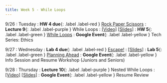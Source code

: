 ```yaml
---
title: Week 5 - While Loops
---
```


9/26 
: Tuesday
: **HW 4 due**{: .label .label-red } [Rock Paper Scissors](https://edstem.org/us/courses/41440/lessons/75395/slides/410937)
: **Lecture 9**{: .label .label-purple } While Loops
  : [\[Video\]](https://edstem.org/us/courses/41440/lessons/75847/slides/416569) [\[Slides\]](https://edstem.org/us/courses/41440/lessons/75847/slides/416568)
: **HW 5**{: .label .label-green } [While Loops](https://edstem.org/us/courses/41440/lessons/75847/slides/415229)
: **Google Event**{: .label .label-yellow } Tech Series: Ethics

9/27
: Wednesday
: **Lab 4 due**{: .label .label-red } [Escape!](https://edstem.org/us/courses/41440/lessons/75848/slides/411041)
  : [\[Slides\]](https://edstem.org/us/courses/41440/lessons/70330/slides/376323)
: **Lab 5**{: .label .label-green } [Planning Ahead](https://edstem.org/us/courses/41440/lessons/76912/slides/414188)
: **Google Event**{: .label .label-yellow } Info Session and Resume Workshop (Juniors and
Seniors)

9/28
: Thursday
: **Lecture 10**{: .label .label-purple } Nested While Loops
  : [\[Video\]](https://edstem.org/us/courses/41440/lessons/70332/slides/407602) [\[Slides\]](https://edstem.org/us/courses/41440/lessons/70332/slides/407603)
: **Google Event**{: .label .label-yellow } Resume Review